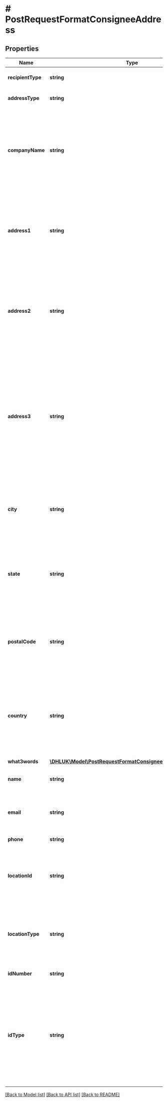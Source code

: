 # # PostRequestFormatConsigneeAddress

## Properties

Name | Type | Description | Notes
------------ | ------------- | ------------- | -------------
**recipientType** | **string** | Type of recipient being delivered to |
**addressType** | **string** | Type of address being delivered to |
**companyName** | **string** | Optional Name of the organisation receiving the shipment. If addressType is servicePoint, then this is the companyName returned from the Service Point Finder API. | [optional]
**address1** | **string** | Line 1 of the consignee&#39;s street address or delivery location. If addressType is servicePoint, then this is the title returned from the Service Point Finder API. |
**address2** | **string** | Line 2 of the consignee&#39;s street address or delivery location. If addressType is servicePoint, then this is the address1 returned from the Service Point Finder API. | [optional]
**address3** | **string** | Line 3 of the consignee&#39;s street address or delivery location - typically used for addresses to designate province, district, or neighborhood. If addressType is servicePoint, then this is the address2 returned from the Service Point Finder API. | [optional]
**city** | **string** | Consignee&#39;s city. If addressType is servicePoint, then this is the city returned from the Service Point Finder API. |
**state** | **string** | Consignee&#39;s county, state, province or territory. If addressType is servicePoint, then this is the state returned from the Service Point Finder API. | [optional]
**postalCode** | **string** | Consignee&#39;s postal code. If addressType is servicePoint, then this is the postalCode returned from the Service Point Finder API. |
**country** | **string** | Two-character ISO consignee address country code. If addressType is servicePoint, then this is the country returned from the Service Point Finder API. |
**what3words** | [**\DHLUK\Model\PostRequestFormatConsigneeAddressWhat3words**](PostRequestFormatConsigneeAddressWhat3words.md) |  | [optional]
**name** | **string** | Name of the person receiving the shipment |
**email** | **string** | Consignee&#39;s email address. Please supply to allow pre delivery notifications. | [optional]
**phone** | **string** | Consignee&#39;s phone number | [optional]
**locationId** | **string** | If addressType is servicePoint, then this is the servicePointId returned from the Service Point Finder API | [optional]
**locationType** | **string** | If addressType is servicePoint, then address type of service point: Parcel Shop (More types added in future) | [optional]
**idNumber** | **string** | Consignee&#39;s identification number | [optional]
**idType** | **string** | Denotes the type of identification number provided by the consignee for customs clearance and delivery. Note: Provide if available for DHL Parcel International Direct to S. Korea and China | [optional]

[[Back to Model list]](../../README.md#models) [[Back to API list]](../../README.md#endpoints) [[Back to README]](../../README.md)
